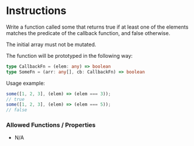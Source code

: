 # Instructions

Write a function called some that returns true if at least one of the elements matches the predicate of the callback
function, and false otherwise.

The initial array must not be mutated.

The function will be prototyped in the following way:

```typescript
type CallbackFn = (elem: any) => boolean
type SomeFn = (arr: any[], cb: CallbackFn) => boolean
```

Usage example:

```typescript
some([1, 2, 3], (elem) => (elem === 3));
// true
some([1, 2, 3], (elem) => (elem === 5));
// false
```

### Allowed Functions / Properties

- N/A
